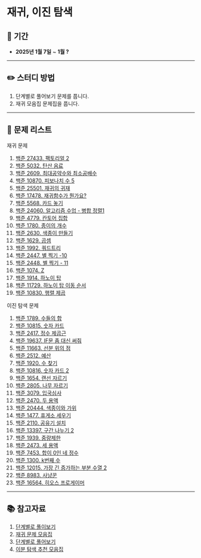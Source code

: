 # 재귀, 이진 탐색

## 📅 기간  
- **2025년 1월 7일** ~ **1월 ?**

---

## ✏️ 스터디 방법
1. 단계별로 풀어보기 문제를 풉니다.
2. 재귀 모음집 문제집을 풉니다.

---

## 📖 문제 리스트

재귀 문제
1. [백준 27433. 팩토리얼 2](https://www.acmicpc.net/problem/27433)
2. [백준 5032. 탄산 음료](https://www.acmicpc.net/problem/5032)
3. [백준 2609. 최대공약수와 최소공배수](https://www.acmicpc.net/problem/2609)
4. [백준 10870. 피보나치 수 5](https://www.acmicpc.net/problem/10870)
5. [백준 25501. 재귀의 귀재](https://www.acmicpc.net/problem/25501)
6. [백준 17478. 재귀함수가 뭔가요?](https://www.acmicpc.net/problem/17478)
7. [백준 5568. 카드 놓기](https://www.acmicpc.net/problem/5568)
8. [백준 24060. 알고리즘 수업 - 병합 정렬1](https://www.acmicpc.net/problem/24060)
9. [백준 4779. 칸토어 집합](https://www.acmicpc.net/problem/4779)
10. [백준 1780. 종이의 개수](https://www.acmicpc.net/problem/1780)
11. [백준 2630. 색종이 만들기](https://www.acmicpc.net/problem/2630)
12. [백준 1629. 곱셈](https://www.acmicpc.net/problem/1629)
13. [백준 1992. 쿼드트리](https://www.acmicpc.net/problem/1992)
14. [백준 2447. 별 찍기 -10](https://www.acmicpc.net/problem/2447)
15. [백준 2448. 별 찍기 - 11](https://www.acmicpc.net/problem/2448)
16. [백준 1074. Z](https://www.acmicpc.net/problem/1074)
17. [백준 1914. 하노이 탑](https://www.acmicpc.net/problem/1914)
18. [백준 11729. 하노이 탑 이동 순서](https://www.acmicpc.net/problem/11729)
19. [백준 10830. 행렬 제곱](https://www.acmicpc.net/problem/10830)


이진 탐색 문제
1. [백준 1789. 수들의 합](https://www.acmicpc.net/problem/1789)
2. [백준 10815. 숫자 카드](https://www.acmicpc.net/problem/10815)
3. [백준 2417. 정수 제곱근](https://www.acmicpc.net/problem/2417)
4. [백준 19637. IF문 좀 대신 써줘](https://www.acmicpc.net/problem/19637)
5. [백준 11663. 선분 위의 점](https://www.acmicpc.net/problem/11663)
6. [백준 2512. 예산](https://www.acmicpc.net/problem/2512)
7. [백준 1920. 수 찾기](https://www.acmicpc.net/problem/1920)
8. [백준 10816. 숫자 카드 2](https://www.acmicpc.net/problem/10816)
9. [백준 1654. 랜선 자르기](https://www.acmicpc.net/problem/1654)
10. [백준 2805. 나무 자르기](https://www.acmicpc.net/problem/2805)
11. [백준 3079. 입국심사](https://www.acmicpc.net/problem/3079)
12. [백준 2470. 두 용액](https://www.acmicpc.net/problem/2470)
13. [백준 20444. 색종이와 가위](https://www.acmicpc.net/problem/20444)
14. [백준 1477. 휴게소 세우기](https://www.acmicpc.net/problem/1477)
15. [백준 2110. 공유기 설치](https://www.acmicpc.net/problem/2110)
16. [백준 13397. 구간 나누기 2](https://www.acmicpc.net/problem/13397)
17. [백준 1939. 중량제한](https://www.acmicpc.net/problem/1939)
18. [백준 2473. 세 용액](https://www.acmicpc.net/problem/2473)
19. [백준 7453. 합이 0인 네 정수](https://www.acmicpc.net/problem/7453)
20. [백준 1300. k번째 수](https://www.acmicpc.net/problem/1300)
21. [백준 12015. 가장 긴 증가하는 부분 수열 2](https://www.acmicpc.net/problem/12015)
22. [백준 8983. 사냥꾼](https://www.acmicpc.net/problem/8983)
23. [백준 16564. 히오스 프로게이머](https://www.acmicpc.net/problem/16564)
---

## 📚 참고자료
1. [단계별로 풀이보기](https://www.acmicpc.net/step/19)
2. [재귀 문제 모음집](https://www.acmicpc.net/workbook/view/7314)
3. [단계별로 풀어보기](https://www.acmicpc.net/step/29)
4. [이분 탐색 추천 모음집](https://github.com/tony9402/baekjoon/tree/main/algorithms/binary_search)
